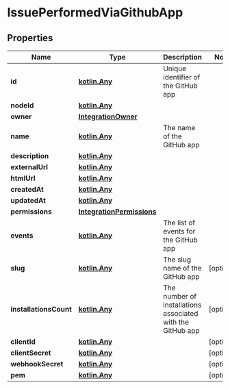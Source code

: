 
# IssuePerformedViaGithubApp

## Properties
Name | Type | Description | Notes
------------ | ------------- | ------------- | -------------
**id** | [**kotlin.Any**](.md) | Unique identifier of the GitHub app | 
**nodeId** | [**kotlin.Any**](.md) |  | 
**owner** | [**IntegrationOwner**](IntegrationOwner.md) |  | 
**name** | [**kotlin.Any**](.md) | The name of the GitHub app | 
**description** | [**kotlin.Any**](.md) |  | 
**externalUrl** | [**kotlin.Any**](.md) |  | 
**htmlUrl** | [**kotlin.Any**](.md) |  | 
**createdAt** | [**kotlin.Any**](.md) |  | 
**updatedAt** | [**kotlin.Any**](.md) |  | 
**permissions** | [**IntegrationPermissions**](IntegrationPermissions.md) |  | 
**events** | [**kotlin.Any**](.md) | The list of events for the GitHub app | 
**slug** | [**kotlin.Any**](.md) | The slug name of the GitHub app |  [optional]
**installationsCount** | [**kotlin.Any**](.md) | The number of installations associated with the GitHub app |  [optional]
**clientId** | [**kotlin.Any**](.md) |  |  [optional]
**clientSecret** | [**kotlin.Any**](.md) |  |  [optional]
**webhookSecret** | [**kotlin.Any**](.md) |  |  [optional]
**pem** | [**kotlin.Any**](.md) |  |  [optional]



